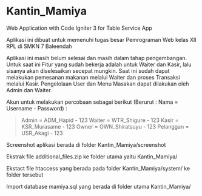 # Kantin_Mamiya
Web Application with Code Igniter 3 for Table Service App

Aplikasi ini dibuat untuk memenuhi tugas besar Pemrograman Web kelas XII RPL di SMKN 7 Baleendah

Aplikasi ini masih belum selesai dan masih dalam tahap pengembangan.
Untuk saat ini Fitur yang sudah bekerja adalah untuk Waiter dan Kasir, lalu sisanya akan diselesaikan secepat mungkin.
Saat ini sudah dapat melakukan pemesanan makanan melalui Waiter dan proses Transaksi melalui Kasir.
Pengelolaan User dan Menu Masakan dapat dilakukan oleh Admin dan Waiter.

Akun untuk melakukan percobaan sebagai berikut (Berurut : Nama = Username - Password) :
> Admin = ADM_Hapid - 123
> Waiter = WTR_Shigure - 123
> Kasir = KSR_Murasame - 123
> Owner = OWN_Shiratsuyu - 123
> Pelanggan = USR_Akagi - 123

Screenshot aplikasi berada di folder Kantin_Mamiya/screenshot


Ekstrak file additional_files.zip ke folder utama yaitu Kantin_Mamiya/

Ekstact file htaccess yang berada pada folder Kantin_Mamiya/system/ ke folder tersebut

Import database mamiya.sql yang berada di folder utama Kantin_Mamiya/
